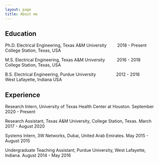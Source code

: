 ```yaml
---
layout: page
title: About me
---
```


## Education

Ph.D.  Electrical Engineering, Texas A&M University &nbsp;&nbsp;&nbsp; &nbsp;&nbsp;&nbsp;     2018 -  Present <br>
College Station, Texas, USA  

M.S.   Electrical Engineering, Texas A&M University &nbsp;&nbsp;&nbsp;&nbsp;&nbsp;&nbsp;&nbsp;&nbsp;   2016 -  2018 <br>
College Station, Texas, USA   

B.S.   Electrical Engineering, Purdue University &nbsp;&nbsp;&nbsp;&nbsp;&nbsp;&nbsp;&nbsp;&nbsp;&nbsp;&nbsp;&nbsp;&nbsp;&nbsp;&nbsp;&nbsp;&nbsp;2012 -  2016 <br>
West Lafayette, Indiana USA   


## Experience
Research Intern, University of Texas Health Center at Houston.  September 2020 - Present <br>

Research Assistant, Texas A&M University, College Station, Texas.  March 2017 - August 2020 <br>

Systems Intern, 3W Networks, Dubai, United Arab Emirates.      May 2015 - August 2015 <br>

Undergraduate Teaching Assistant, Purdue University, West Lafayette, Indiana.    August 2014 - May 2016 <br>
